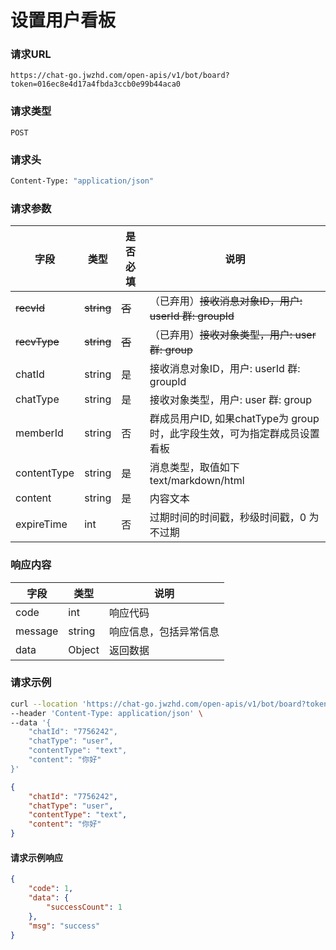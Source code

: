 # 设置用户看板

### 请求URL

`https://chat-go.jwzhd.com/open-apis/v1/bot/board?token=016ec8e4d17a4fbda3ccb0e99b44aca0`

### 请求类型

`POST`

### 请求头

```bash
Content-Type: "application/json"
```

### 请求参数

| 字段         | 类型       | 是否必填 | 说明                                                                      |
| ------------ | ---------- | -------- | ------------------------------------------------------------------------- |
| ~~recvId~~   | ~~string~~ | ~~否~~   | （已弃用）~~接收消息对象ID，用户: userId 群: groupId~~                    |
| ~~recvType~~ | ~~string~~ | ~~否~~   | （已弃用）~~接收对象类型，用户: user 群: group~~                          |
| chatId       | string     | 是       | 接收消息对象ID，用户: userId 群: groupId                                  |
| chatType     | string     | 是       | 接收对象类型，用户: user 群: group                                        |
| memberId     | string     | 否       | 群成员用户ID, 如果chatType为 group 时，此字段生效，可为指定群成员设置看板 |
| contentType  | string     | 是       | 消息类型，取值如下<br/>text/markdown/html                                 |
| content      | string     | 是       | 内容文本                                                                  |
| expireTime   | int        | 否       | 过期时间的时间戳，秒级时间戳，0 为不过期                                  |

### 响应内容

| 字段    | 类型   | 说明                   |
| ------- | ------ | ---------------------- |
| code    | int    | 响应代码               |
| message | string | 响应信息，包括异常信息 |
| data    | Object | 返回数据               |

### 请求示例

```bash
curl --location 'https://chat-go.jwzhd.com/open-apis/v1/bot/board?token=016ec8e4d17a4fbda3ccb0e99b44aca0' \
--header 'Content-Type: application/json' \
--data '{
    "chatId": "7756242",
    "chatType": "user",
    "contentType": "text",
    "content": "你好"
}'
```

```json
{
    "chatId": "7756242",
    "chatType": "user",
    "contentType": "text",
    "content": "你好"
}
```

#### 请求示例响应
```json
{
    "code": 1,
    "data": {
        "successCount": 1
    },
    "msg": "success"
}
```